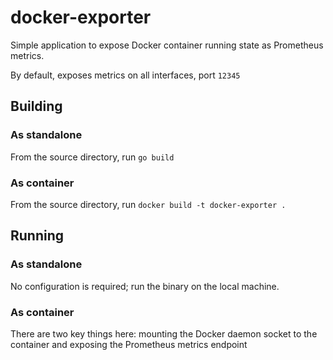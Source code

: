 # docker-exporter

Simple application to expose Docker container running state as Prometheus metrics.

By default, exposes metrics on all interfaces, port `12345`

## Building
### As standalone
From the source directory, run `go build`

### As container 
From the source directory, run `docker build -t docker-exporter .`

## Running
### As standalone
No configuration is required; run the binary on the local machine.

### As container
There are two key things here: mounting the Docker daemon socket to the container and exposing the Prometheus metrics endpoint 